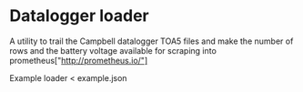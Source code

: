 # Datalogger loader

A utility to trail the Campbell datalogger TOA5 files and make the number of rows and the battery voltage available for scraping into 
prometheus["http://prometheus.io/"]

Example
    loader < example.json

